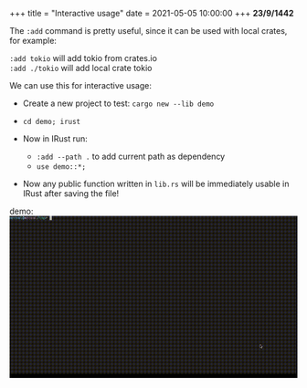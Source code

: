 +++
title = "Interactive usage"
date = 2021-05-05 10:00:00
+++
**23/9/1442**

The `:add` command is pretty useful, since it can be used with local crates, for example:

`:add tokio` will add tokio from crates.io\
`:add ./tokio` will add local crate tokio


We can use this for interactive usage:

- Create a new project to test: `cargo new --lib demo`

- `cd demo; irust`

- Now in IRust run: 

  - `:add --path .` to add current path as dependency
  - `use demo::*;`

- Now any public function written in `lib.rs` will be immediately usable in IRust after saving the file!

demo:
![Alt Text](https://github.com/sigmaSd/sigmaSd.github.io/raw/master/content/irust_book/assets/irust.gif)
